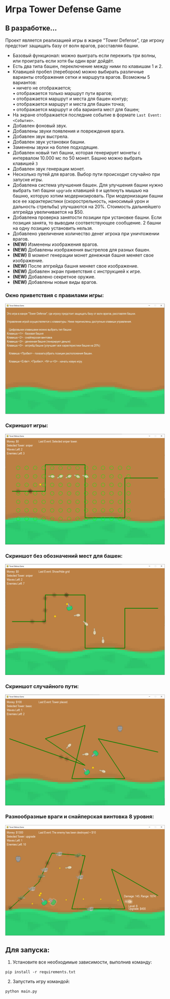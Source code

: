 # Игра Tower Defense Game
## В разработке...

Проект является реализацией игры в жанре "Tower Defense", 
где игроку предстоит защищать базу от волн врагов, расставляя башни.

- Базовый функционал: можно выиграть если пережить три волны, или проиграть если хотя бы один враг дойдёт.  
- Есть два типа башен, переключение между ними по клавишам 1 и 2.  
- Клавишей пробел (перебором) можно выбирать различные варианты отображения сетки и маршрута врагов. Возможны 5 вариантов:  
 • ничего не отображается;  
 • отображается только маршрут пути врагов;  
 • отображается маршрут и места для башен контур;  
 • отображается маршрут и места для башен точка;  
 • отображается маршрут и оба варианта мест для башен;  
- На экране отображается последние событие в формате `Last Event: <Событие>`.  
- Добавлен фоновый звук.  
- Добавлены звуки появления и повреждения врага.  
- Добавлен звук выстрела.  
- Добавлен звук установки башни.  
- Заменены звуки на более подходящие.  
- Добавлен новый тип башни, которая генерирует монеты с интервалом 
10.000 мс по 50 монет. Башню можно выбрать клавишей `3`  
- Добавлен звук генерации монет.  
- Несколько путей для врагов. Выбор пути происходит случайно при запуске игры.  
- Добавлена система улучшения башен. Для улучшения башни нужно выбрать тип башни `upgrade` клавишей `0` и щелкнуть мышью на башню, которую хотим модернизировать.
При модернизации башни все ее характеристики (скорострельность, наносимый урон и дальность стрельбы) улучшаются на 20%. 
Стоимость дальнейшего апгрейда увеличивается на $50.
- Добавлена проверка занятости позиции при установке башни. Если позиция занята, то выводим соответствующее сообщение. 2 башни на одну позицию установить нельзя.  
- Добавлено увеличение количество денег игрока при уничтожении врагов.  
- **(NEW)** Изменены изображения врагов.  
- **(NEW)** Добавлены изображения выстрелов для разных башен.  
- **(NEW)** В момент генерации монет денежная башня меняет свое изображение.  
- **(NEW)** После апгрейда башня меняет свое изображение.  
- **(NEW)** Добавлен экран приветствия с инструкцией к игре.  
- **(NEW)** Добавлено секретное оружие.  
- **(NEW)** Добавлены новые виды врагов.  


### Окно приветствия с правилами игры:
![img04](https://github.com/Topotun77/tower_defence/blob/master/ScreenShots/n004.JPG?raw=true)
### Скриншот игры:
![img01](https://github.com/Topotun77/tower_defence/blob/master/ScreenShots/n001.JPG?raw=true)
### Скриншот без обозначений мест для башен:
![img02](https://github.com/Topotun77/tower_defence/blob/master/ScreenShots/n002.JPG?raw=true)
### Скриншот случайного пути:
![img03](https://github.com/Topotun77/tower_defence/blob/master/ScreenShots/n003.JPG?raw=true)
### Разнообразные враги и снайперская винтовка 8 уровня:
![img04](https://github.com/Topotun77/tower_defence/blob/master/ScreenShots/n005.JPG?raw=true)

## Для запуска:
1. Установите все необходимые зависимости, выполнив команду:  
```
pip install -r requirements.txt
```
2. Запустить игру командой:
```
python main.py
```
